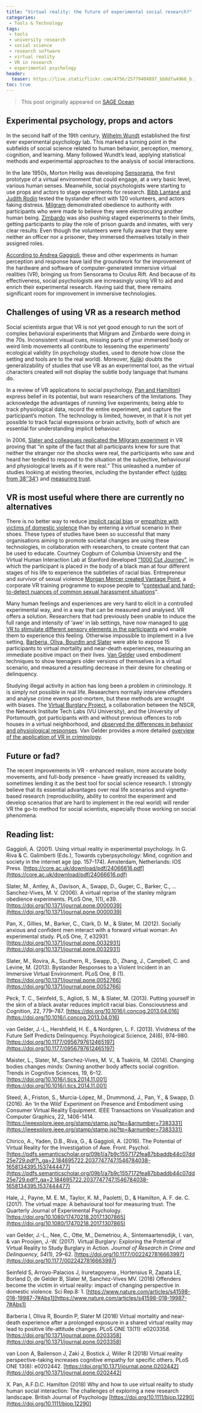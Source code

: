 ```yaml
---
title: "Virtual reality: the future of experimental social research?"
categories:
 - Tools & Technology
tags:
 - tools
 - university research
 - social science
 - research software
 - virtual reality
 - VR in research
 - experimental psychology
header:
  teaser: https://live.staticflickr.com/4756/25779404897_bb8dfa4968_b.jpg
toc: true
--- 
```


> This post originally appeared on [SAGE Ocean](https://ocean.sagepub.com/blog/virtual-reality-the-future-of-experimental-social-research)

## Experimental psychology, props and actors

In the second half of the 19th century, [Wilhelm Wundt](https://www.simplypsychology.org/wundt.html) established the first ever experimental psychology lab. This marked a turning point in the subfields of social science related to human behavior, perception, memory, cognition, and learning. Many followed Wundt’s lead, applying statistical methods and experimental approaches to the analysis of social interactions.

In the late 1950s, Morton Heilig was developing [Sensorama](https://www.techradar.com/uk/news/wearables/forgotten-genius-the-man-who-made-a-working-vr-machine-in-1957-1318253), the first prototype of a virtual environment that could engage, at a very basic level, various human senses. Meanwhile, social psychologists were starting to use props and actors to stage experiments for research. [Bibb Lantané and Judith Rodin](https://www.sciencedirect.com/science/article/pii/0022103169900468) tested the bystander effect with 120 volunteers, and actors faking distress. [Milgram](https://is.muni.cz/el/1423/podzim2013/PSY268/um/43422262/Milgram_-_perils_of_obediance.pdf) demonstrated obedience to authority with participants who were made to believe they were electrocuting another human being. [Zimbardo](http://www.garysturt.free-online.co.uk/zimbardo.htm) was also pushing staged experiments to their limits, getting participants to play the role of prison guards and inmates, with very clear results: Even though the volunteers were fully aware that they were neither an officer nor a prisoner, they immersed themselves totally in their assigned roles.

[According to Andrea Gaggioli](https://core.ac.uk/download/pdf/24066616.pdf), these and other experiments in human perception and response have laid the groundwork for the improvement of the hardware and software of computer-generated immersive virtual realities (VR), bringing us from Sensorama to Oculus Rift. And because of its effectiveness, social psychologists are increasingly using VR to aid and enrich their experimental research. Having said that, there remains significant room for improvement in immersive technologies.

## Challenges of using VR as a research method

Social scientists argue that VR is not yet good enough to run the sort of complex behavioral experiments that Milgram and Zimbardo were doing in the 70s. Inconsistent visual cues, missing parts of your immersed body or weird limb movements all contribute to lessening the experiments’ ecological validity (in psychology studies, used to denote how close the setting and tools are to the real world). Moreover, [Kulik](https://onlinelibrary.wiley.com/doi/full/10.1111/bjop.12290)) doubts the generalizability of studies that use VR as an experimental tool, as the virtual characters created will not display the subtle body language that humans do.

In a review of VR applications to social psychology, [Pan and Hamilton](https://onlinelibrary.wiley.com/doi/full/10.1111/bjop.12290)) express belief in its potential, but warn researchers of the limitations. They acknowledge the advantages of running live experiments; being able to track physiological data, record the entire experiment, and capture the participant’s motion. The technology is limited, however, in that it is not yet possible to track facial expressions or brain activity, both of which are essential for understanding implicit behaviour.

In 2006, [Slater and colleagues replicated the Milgram experiment](https://doi.org/10.1371/journal.pone.0000039) in VR proving that “in spite of the fact that all participants knew for sure that neither the stranger nor the shocks were real, the participants who saw and heard her tended to respond to the situation at the subjective, behavioural and physiological levels as if it were real.” This unleashed a number of studies looking at existing theories, including the bystander effect ([video from 38’’34’](https://youtu.be/_8PToeR7Fgs?)) and [measuring trust](https://doi.org/10.1080/17470218.2017.1307865).

## VR is most useful where there are currently no alternatives

There is no better way to reduce [implicit racial bias](https://doi.org/10.1016/j.concog.2013.04.016) or [empathize with victims of domestic violence](https://www.nature.com/articles/s41598-018-19987-7#Abs1) than by entering a virtual scenario in their shoes. These types of studies have been so successful that many organisations aiming to promote societal changes are using these technologies, in collaboration with researchers, to create content that can be used to educate. Courtney Cogburn of Columbia University and the Virtual Human Interaction Lab at Stanford developed [“1000 Cut Journey”](https://brown.columbia.edu/1000-cut-journey-launches-at-tribeca-film-festival/), in which the participant is placed in the body of a black man at four different stages of his life to experience the subtleties of racial bias. Entrepreneur and survivor of sexual violence [Morgan Mercer created Vantage Point](https://www.theguardian.com/world/2018/may/01/sexual-assault-training-program-vantage-point-virtual-reality-video-games), a corporate VR training programme to expose people to “[contextual and hard-to-detect nuances of common sexual harassment situations](https://www.tryvantagepoint.com/workplace-harassment-diversity-inclusion-bias/)”.

Many human feelings and experiences are very hard to elicit in a controlled experimental way, and in a way that can be measured and analysed. VR offers a solution. Researchers that had previously been unable to induce the full range and intensity of ‘awe’ in lab settings, have now managed to [use VR to stimulate different sensory elements in the participants](https://pdfs.semanticscholar.org/09b1/a7b9c1557172fea87bbaddb44c07dd25e729.pdf?_ga=2.184695722.2037747747.1546784038-1658134395.1537444477) and enable them to experience this feeling. Otherwise impossible to implement in a live setting, [Barberia, Oliva, Bourdin and Slater](https://doi.org/10.1371/journal.pone.0203358) were able to expose 15 participants to virtual mortality and near-death experiences, measuring an immediate positive impact on their lives. [Van Gelder](https://journals.sagepub.com/doi/abs/10.1177/0956797612465197) used embodiment techniques to show teenagers older versions of themselves in a virtual scenario, and measured a resulting decrease in their desire for cheating or delinquency.

Studying illegal activity in action has long been a problem in criminology. It is simply not possible in real life. Researchers normally interview offenders and analyse crime events post-mortem, but these methods are wrought with biases. The [Virtual Burglary Project](https://www.researchgate.net/project/Virtual-burglary), a collaboration between the NSCR, the Network Institute Tech Labs (VU University), and the University of Portsmouth, got participants with and without previous offences to rob houses in a virtual neighborhood, and [observed the differences in behavior and physiological responses](https://doi.org/10.1177/0022427816663997). Van Gelder provides a more detailed [overview of the application of VR in criminology](https://pdfs.semanticscholar.org/cdf7/e09b08e0f4d676a3f4720532fcee2c50a15e.pdf?_ga=2.19262524.588853281.1546614962-1658134395.1537444477).

## Future or fad?


The recent improvements in VR - enhanced realism, more accurate body movements, and full-body presence - have greatly increased its validity, sometimes lending it as the best tool for social science research. I strongly believe that its essential advantages over real life scenarios and vignette-based research (reproducibility, ability to control the experiment and develop scenarios that are hard to implement in the real world) will render VR the go-to method for social scientists, especially those working on social phenomena.


## Reading list:

Gaggioli, A. (2001). Using virtual reality in experimental psychology. In G. Riva & C. Galimberti (Eds.), Towards cyberpsychology: Mind, cognition and society in the internet age (pp. 157-174). Amsterdam, Netherlands: IOS Press. [https://core.ac.uk/download/pdf/24066616.pdf](https://core.ac.uk/download/pdf/24066616.pdf)

Slater, M., Antley, A., Davison, A., Swapp, D., Guger, C., Barker, C., … Sanchez‐Vives, M. V. (2006). A virtual reprise of the stanley milgram obedience experiments. PLoS One, 1(1), e39. [https://doi.org/10.1371/journal.pone.0000039](https://doi.org/10.1371/journal.pone.0000039)

Pan, X., Gillies, M., Barker, C., Clark, D. M., & Slater, M. (2012). Socially anxious and confident men interact with a forward virtual woman: An experimental study. PLoS One, 7, e32931. [https://doi.org/10.1371/journal.pone.0032931](https://doi.org/10.1371/journal.pone.0032931)

Slater, M., Rovira, A., Southern, R., Swapp, D., Zhang, J., Campbell, C. and Levine, M. (2013). Bystander Responses to a Violent Incident in an Immersive Virtual Environment. PLoS One, 8 (1). [https://doi.org/10.1371/journal.pone.0052766](https://doi.org/10.1371/journal.pone.0052766)

Peck, T. C., Seinfeld, S., Aglioti, S. M., & Slater, M. (2013). Putting yourself in the skin of a black avatar reduces implicit racial bias. Consciousness and Cognition, 22, 779–787. [https://doi.org/10.1016/j.concog.2013.04.016](https://doi.org/10.1016/j.concog.2013.04.016)

van Gelder, J.-L., Hershfield, H. E., & Nordgren, L. F. (2013). Vividness of the Future Self Predicts Delinquency. Psychological Science, 24(6), 974–980. [https://doi.org/10.1177/0956797612465197](https://doi.org/10.1177/0956797612465197)

Maister, L., Slater, M., Sanchez‐Vives, M. V., & Tsakiris, M. (2014). Changing bodies changes minds: Owning another body affects social cognition. Trends in Cognitive Sciences, 19, 6–12. [https://doi.org/10.1016/j.tics.2014.11.001](https://doi.org/10.1016/j.tics.2014.11.001)

Steed, A., Friston, S., Murcia-López, M., Drummond, J., Pan, Y., & Swapp, D. (2016). An ‘In the Wild’ Experiment on Presence and Embodiment using Consumer Virtual Reality Equipment. IEEE Transactions on Visualization and Computer Graphics, 22, 1406-1414. [https://ieeexplore.ieee.org/stamp/stamp.jsp?tp=&arnumber=7383331](https://ieeexplore.ieee.org/stamp/stamp.jsp?tp=&arnumber=7383331)

Chirico, A., Yaden, D.B., Riva, G., & Gaggioli, A. (2016). The Potential of Virtual Reality for the Investigation of Awe. Front. Psychol. [https://pdfs.semanticscholar.org/09b1/a7b9c1557172fea87bbaddb44c07dd25e729.pdf?\_ga=2.184695722.2037747747.1546784038-1658134395.1537444477](https://pdfs.semanticscholar.org/09b1/a7b9c1557172fea87bbaddb44c07dd25e729.pdf?_ga=2.184695722.2037747747.1546784038-1658134395.1537444477)

Hale, J., Payne, M. E. M., Taylor, K. M., Paoletti, D., & Hamilton, A. F. de. C. (2017). The virtual maze: A behavioural tool for measuring trust. The Quarterly Journal of Experimental Psychology. [https://doi.org/10.1080/17470218.2017.1307865](https://doi.org/10.1080/17470218.2017.1307865)

van Gelder, J.-L., Nee, C., Otte, M., Demetriou, A., Sintemaartensdijk, I. van, & van Prooijen, J.-W. (2017). Virtual Burglary: Exploring the Potential of Virtual Reality to Study Burglary in Action. _Journal of Research in Crime and Delinquency_, _54_(1), 29–62. [https://doi.org/10.1177/0022427816663997](https://doi.org/10.1177/0022427816663997)

Seinfeld S, Arroyo-Palacios J, Iruretagoyena , Hortensius R, Zapata LE, Borland D, de Gelder B, Slater M, Sanchez-Vives MV. (2018) Offenders become the victim in virtual reality: impact of changing perspective in domestic violence. Sci Rep.8: 1. [https://www.nature.com/articles/s41598-018-19987-7#Abs1](https://www.nature.com/articles/s41598-018-19987-7#Abs1)

Barberia I, Oliva R, Bourdin P, Slater M (2018) Virtual mortality and near-death experience after a prolonged exposure in a shared virtual reality may lead to positive life-attitude changes. PLoS ONE 13(11): e0203358. [https://doi.org/10.1371/journal.pone.0203358](https://doi.org/10.1371/journal.pone.0203358)

van Loon A, Bailenson J, Zaki J, Bostick J, Willer R (2018) Virtual reality perspective-taking increases cognitive empathy for specific others. PLoS ONE 13(8): e0202442. [https://doi.org/10.1371/journal.pone.0202442](https://doi.org/10.1371/journal.pone.0202442)

X. Pan, A.F.D.C. Hamilton (2018) Why and how to use virtual reality to study human social interaction: The challenges of exploring a new research landscape. British Journal of Psychology [https://doi.org/10.1111/bjop.12290](https://doi.org/10.1111/bjop.12290)